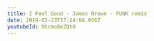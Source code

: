 ```yaml
---
title: I Feel Good - James Brown - FUNK remix
date: 2019-02-23T17:24:08.056Z
youtubeId: 9tcmo8eZQt0
---
```

